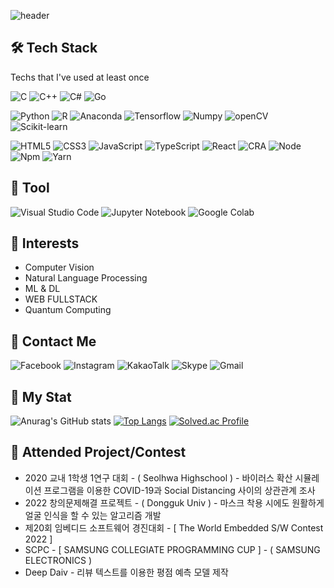 ![header](https://capsule-render.vercel.app/api?type=waving&color=timeGradient&height=300&section=header&text=Ko%20TaeHyeon&fontSize=90)

<h2> 🛠 Tech Stack </h2>
<p>Techs that I've used at least once</p>

<p>
  
  ![C](https://img.shields.io/badge/c-%2300599C.svg?style=for-the-badge&logo=c&logoColor=white)
  ![C++](https://img.shields.io/badge/c++-%2300599C.svg?style=for-the-badge&logo=c%2B%2B&logoColor=white)
  ![C#](https://img.shields.io/badge/c%23-%23239120.svg?style=for-the-badge&logo=c-sharp&logoColor=white)
  ![Go](https://img.shields.io/badge/go-%23007D9C.svg?style=for-the-badge&logo=go&logoColor=white)
  
</p>
<p>
  
  ![Python](https://img.shields.io/badge/python-3670A0?style=for-the-badge&logo=python&logoColor=ffdd54)
  ![R](https://img.shields.io/badge/r-%23276DC3.svg?style=for-the-badge&logo=r&logoColor=white)
  ![Anaconda](https://img.shields.io/badge/anaconda-%2344A833.svg?style=for-the-badge&logo=anaconda&logoColor=white)
  ![Tensorflow](https://img.shields.io/badge/tensorflow-%23FF6F00.svg?style=for-the-badge&logo=tensorflow&logoColor=white)
  ![Numpy](https://img.shields.io/badge/numpy-%23013243.svg?style=for-the-badge&logo=numpy&logoColor=white)
  ![openCV](https://img.shields.io/badge/opencv-%235C3EE8.svg?style=for-the-badge&logo=opencv&logoColor=white)
  ![Scikit-learn](https://img.shields.io/badge/scikit-%23F7931E.svg?style=for-the-badge&logo=scikit-learn&logoColor=white)

</p>

<p>
  
  ![HTML5](https://img.shields.io/badge/html5-%23E34F26.svg?style=for-the-badge&logo=html5&logoColor=white)
  ![CSS3](https://img.shields.io/badge/css3-%231572B6.svg?style=for-the-badge&logo=css3&logoColor=white)
  ![JavaScript](https://img.shields.io/badge/javascript-%23323330.svg?style=for-the-badge&logo=javascript&logoColor=%23F7DF1E)
  ![TypeScript](https://img.shields.io/badge/typescript-%23007ACC.svg?style=for-the-badge&logo=typescript&logoColor=white)
  ![React](https://img.shields.io/badge/react-%2320232a.svg?style=for-the-badge&logo=react&logoColor=%2361DAFB)
  ![CRA](https://img.shields.io/badge/cra-%2320232a.svg?style=for-the-badge&logo=create-react-app&logoColor=%2361DAFB)
  ![Node](https://img.shields.io/badge/node-%23339933.svg?style=for-the-badge&logo=node.js&logoColor=white)
  ![Npm](https://img.shields.io/badge/npm-%23CB3837.svg?style=for-the-badge&logo=npm&logoColor=white)
  ![Yarn](https://img.shields.io/badge/yarn-%232C8EBB.svg?style=for-the-badge&logo=yarn&logoColor=white)
  
</p>


## 🔧 **Tool**
![Visual Studio Code](https://img.shields.io/badge/Visual%20Studio%20Code-0078d7.svg?style=for-the-badge&logo=visual-studio-code&logoColor=white)
![Jupyter Notebook](https://img.shields.io/badge/jupyter-%23FA0F00.svg?style=for-the-badge&logo=jupyter&logoColor=white)
![Google Colab](https://img.shields.io/badge/colab-%23F9AB00.svg?style=for-the-badge&logo=google-colab&logoColor=white)

## 👀 **Interests**
<ul>
  <li>Computer Vision</li>
  <li>Natural Language Processing</li>
  <li>ML & DL</li>
  <li>WEB FULLSTACK</li>
  <li>Quantum Computing</li>
</ul>

## 🍟 **Contact Me**
![Facebook](https://img.shields.io/badge/고태현-%231877F2.svg?style=for-the-badge&logo=Facebook&logoColor=white)
![Instagram](https://img.shields.io/badge/lamiro__ko-%23E4405F.svg?style=for-the-badge&logo=Instagram&logoColor=white)
![KakaoTalk](https://img.shields.io/badge/고태현-ffcd00.svg?style=for-the-badge&logo=kakaotalk&logoColor=000000)
![Skype](https://img.shields.io/badge/고태현-%2300AFF0.svg?style=for-the-badge&logo=Skype&logoColor=white)
![Gmail](https://img.shields.io/badge/kktthh4076@gmail.com-D14836?style=for-the-badge&logo=gmail&logoColor=white)

## 📒 **My Stat**
![Anurag's GitHub stats](https://github-readme-stats.vercel.app/api?username=lamiro3&show_icons=true&theme=default) [![Top Langs](https://github-readme-stats.vercel.app/api/top-langs/?username=lamiro3&layout=compact)](https://github.com/anuraghazra/github-readme-stats) [![Solved.ac
Profile](http://mazassumnida.wtf/api/v2/generate_badge?boj=lamiro3)](https://solved.ac/lamiro3/)

## 📄 **Attended Project/Contest**
<ul>
  <li>2020 교내 1학생 1연구 대회 - ( Seolhwa Highschool ) - 바이러스 확산 시뮬레이션 프로그램을 이용한 COVID-19과 Social Distancing 사이의 상관관계 조사 </li>
  <li>2022 창의문제해결 프로젝트 - ( Dongguk Univ ) - 마스크 착용 시에도 원활하게 얼굴 인식을 할 수 있는 알고리즘 개발</li>
  <li>제20회 임베디드 소프트웨어 경진대회 - [ The World Embedded S/W Contest 2022 ]</li>
  <li>SCPC - [ SAMSUNG COLLEGIATE PROGRAMMING CUP ] - ( SAMSUNG ELECTRONICS )</li>
  <li>Deep Daiv - 리뷰 텍스트를 이용한 평점 예측 모델 제작
</ul>
